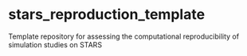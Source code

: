 # stars_reproduction_template
Template repository for assessing the computational reproducibility of simulation studies on STARS
